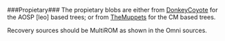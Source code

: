 ###Propietary###
The propietary blobs are either from [DonkeyCoyote](https://github.com/DonkeyCoyote/proprietary_vendor_sony "AOSP") for the AOSP [leo] based trees; or from [TheMuppets](https://github.com/TheMuppets/proprietary_vendor_sony "CM") for the CM based trees.

Recovery sources should be MultiROM as shown in the Omni sources.